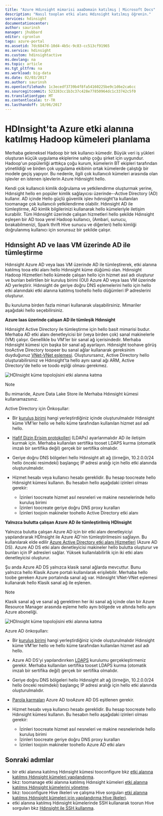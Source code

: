 ```yaml
---
title: "Azure Hdınsight mimarisi aaaDomain katılmış | Microsoft Docs"
description: "Nasıl tooplan etki alanı Hdınsight katılmış öğrenin."
services: hdinsight
documentationcenter: 
author: saurinsh
manager: jhubbard
editor: cgronlun
tags: azure-portal
ms.assetid: 7dc6847d-10d4-4b5c-9c83-cc513cf91965
ms.service: hdinsight
ms.custom: hdinsightactive
ms.devlang: na
ms.topic: article
ms.tgt_pltfrm: na
ms.workload: big-data
ms.date: 02/03/2017
ms.author: saurinsh
ms.openlocfilehash: 1c3ecedf3739b4f8fa54160225be9c1d6e2ca6cc
ms.sourcegitcommit: 523283cc1b3c37c428e77850964dc1c33742c5f0
ms.translationtype: MT
ms.contentlocale: tr-TR
ms.lasthandoff: 10/06/2017
---
```

# <a name="plan-azure-domain-joined-hadoop-clusters-in-hdinsight"></a>HDInsight'ta Azure etki alanına katılmış Hadoop kümeleri planlama

Merhaba geleneksel Hadoop bir tek kullanıcı kümedir. Büyük veri iş yükleri oluşturan küçük uygulama ekiplerine sahip çoğu şirket için uygundur. Hadoop'un popülerliği arttıkça çoğu kurum, kümelerin BT ekipleri tarafından yönetildiği ve birden çok uygulama ekibinin ortak kümelerde çalıştığı bir modele geçiş yapıyor. Bu nedenle, ilgili çok kullanıcılı kümeleri arasında olan işlevler en istenen işlevlerin Azure Hdınsight hello.

Kendi çok kullanıcılı kimlik doğrulama ve yetkilendirme oluşturmak yerine, Hdınsight hello en popüler kimlik sağlayıcısı üzerinde--Active Directory (AD) kullanır. AD içinde Hello güçlü güvenlik işlev hdınsight'ta kullanılan toomanage çok kullanıcılı yetkilendirme olabilir. Hdınsight AD ile tümleştirme, AD kimlik bilgilerinizi kullanarak hello kümeleriyle iletişim kurabilir. Tüm Hdınsight üzerinde çalışan hizmetleri hello şekilde Hdınsight eşleşen bir AD tooa yerel Hadoop kullanıcı, (Ambari, sunucu, bırakabilmenizi, Spark thrift Hive sunucu ve diğerleri) hello kimliği doğrulanmış kullanıcı için sorunsuz bir şekilde çalışır.

## <a name="integrate-hdinsight-with-ad-and-ad-on-iaas-vm"></a>Hdınsight AD ve Iaas VM üzerinde AD ile tümleştirme

Hdınsight Azure AD veya Iaas VM üzerinde AD ile tümleştirerek, etki alanına katılmış tooa etki alanı hello Hdınsight küme düğümü olan. Hdınsight Hadoop Hizmetleri hello kümede çalışan hello için hizmet asıl adı oluşturur ve bunları belirtilen bir kuruluş birimi (OU) Azure AD veya Iaas VM üzerinde AD yerleştirir. Hdınsight de geriye doğru DNS eşlemelerini hello için hello etki alanındaki etki alanına katılmış toohello hello düğümleri IP adreslerini oluşturur.

Bu kuruluma birden fazla mimari kullanarak ulaşabilirsiniz. Mimariler aşağıdaki hello seçebilirsiniz.

**Azure Iaas üzerinde çalışan AD ile tümleşik Hdınsight**

Hdınsight Active Directory ile tümleştirme için hello basit mimarisi budur. Merhaba AD etki alanı denetleyicisi bir (veya birden çok) sanal makinelerle (VM) çalışır. Genellikle bu VM'ler bir sanal ağ içerisindedir. Merhaba Hdınsight kümesi için başka bir sanal ağ ayarlayın. Hdınsight toohave görüş tooActive Directory toopeer bu sanal ağlar kullanarak gereksinim duyduğunuz [VNet-VNet eşlemesi](../virtual-network/virtual-network-create-peering.md). Oluşturursanız, Active Directory hello oluşturabilirsiniz ve Hdınsight'ta hello aynı sanal ağı ARM, Active Directory'de hello ve toodo eşliği olması gerekmez. 

![HDInsight küme topolojisini etki alanına katma](./media/hdinsight-domain-joined-architecture/hdinsight-domain-joined-architecture_1.png)

> [!NOTE]
> Bu mimaride, Azure Data Lake Store ile Merhaba Hdınsight kümesi kullanamazsınız.


Active Directory için Önkoşullar:

* Bir [kuruluş birimi](../active-directory-domain-services/active-directory-ds-admin-guide-create-ou.md) hangi yerleştirdiğiniz içinde oluşturulmalıdır Hdınsight küme VM'ler hello ve hello küme tarafından kullanılan hizmet asıl adı hello.
* [Hafif Dizin Erişim protokolleri](../active-directory-domain-services/active-directory-ds-admin-guide-configure-secure-ldap.md) (LDAPs) ayarlanmalıdır AD ile iletişim kurmak için. Merhaba kullanılan sertifika tooset LDAPS kurma (otomatik imzalı bir sertifika değil) gerçek bir sertifika olmalıdır.
* Geriye doğru DNS bölgeleri hello Hdınsight alt ağ (örneğin, 10.2.0.0/24 hello önceki resimdeki) başlangıç IP adresi aralığı için hello etki alanında oluşturulmalıdır.
* Hizmet hesabı veya kullanıcı hesabı gereklidir. Bu hesap toocreate hello Hdınsight kümesi kullanın. Bu hesabın hello aşağıdaki izinleri olması gerekir:

    - İzinleri toocreate hizmet asıl nesneleri ve makine nesnelerinde hello kuruluş birimi
    - İzinleri toocreate geriye doğru DNS proxy kuralları
    - İzinleri toojoin makineler toohello Active Directory etki alanı

**Yalnızca bulutta çalışan Azure AD ile tümleştirilmiş HDInsight**

Yalnızca bulutta çalışan Azure AD için bir etki alanı denetleyiciyi yapılandırarak HDInsight ile Azure AD'nin tümleştirilmesini sağlayın. Bu kullanılarak elde edilir [Azure Active Directory etki alanı Hizmetleri](../active-directory-domain-services/active-directory-ds-overview.md) (Azure AD DS). Azure AD DS etki alanı denetleyicisi makineler hello bulutta oluşturur ve bunları için IP adresleri sağlar. Yüksek kullanılabilirlik için iki etki alanı denetleyicisi oluşturur.

Şu anda Azure AD DS yalnızca klasik sanal ağlarda mevcuttur. Bunu yalnızca hello Klasik Azure portalı kullanılarak erişilebilir. Merhaba hello toobe gereken Azure portalında sanal ağ var. Hdınsight VNet-VNet eşlemesi kullanarak hello Klasik sanal ağ ile eşlenen.

> [!NOTE]
> Klasik sanal ağ ve sanal ağ gerektiren her iki sanal ağ içinde olan bir Azure Resource Manager arasında eşleme hello aynı bölgede ve altında hello aynı Azure aboneliği.

![HDInsight küme topolojisini etki alanına katma](./media/hdinsight-domain-joined-architecture/hdinsight-domain-joined-architecture_2.png)

Azure AD önkoşulları:

* Bir [kuruluş birimi](../active-directory-domain-services/active-directory-ds-admin-guide-create-ou.md) hangi yerleştirdiğiniz içinde oluşturulmalıdır Hdınsight küme VM'ler hello ve hello küme tarafından kullanılan hizmet asıl adı hello.
* Azure AD DS'yi yapılandırırken [LDAPS](../active-directory-domain-services/active-directory-ds-admin-guide-configure-secure-ldap.md) kurulumu gerçekleştirmeniz gerekir. Merhaba kullanılan sertifika tooset LDAPS kurma (otomatik imzalı bir sertifika değil) gerçek bir sertifika olmalıdır.
* Geriye doğru DNS bölgeleri hello Hdınsight alt ağ (örneğin, 10.2.0.0/24 hello önceki resimdeki) başlangıç IP adresi aralığı için hello etki alanında oluşturulmalıdır.
* [Parola karmaları](../active-directory-domain-services/active-directory-ds-getting-started-password-sync.md) Azure AD tooAzure AD DS eşitlenen gerekir.
* Hizmet hesabı veya kullanıcı hesabı gereklidir. Bu hesap toocreate hello Hdınsight kümesi kullanın. Bu hesabın hello aşağıdaki izinleri olması gerekir:

    - İzinleri toocreate hizmet asıl nesneleri ve makine nesnelerinde hello kuruluş birimi
    - İzinleri toocreate geriye doğru DNS proxy kuralları
    - İzinleri toojoin makineler toohello Azure AD etki alanı

## <a name="next-steps"></a>Sonraki adımlar
* bir etki alanına katılmış Hdınsight kümesi tooconfigure bkz [etki alanına katılmış Hdınsight kümeleri yapılandırma](hdinsight-domain-joined-configure.md).
* bkz: toomanage etki alanına katılmış Hdınsight kümeleri [etki alanına katılmış Hdınsight kümelerini yönetme](hdinsight-domain-joined-manage.md).
* bkz: tooconfigure Hive ilkeleri ve çalışma Hive sorguları [etki alanına katılmış Hdınsight kümeleri için yapılandırma Hive ilkeleri](hdinsight-domain-joined-run-hive.md).
* etki alanına katılmış Hdınsight kümelerinde SSH kullanarak toorun Hive sorguları bkz [Hdınsight ile SSH kullanma](hdinsight-hadoop-linux-use-ssh-unix.md).
